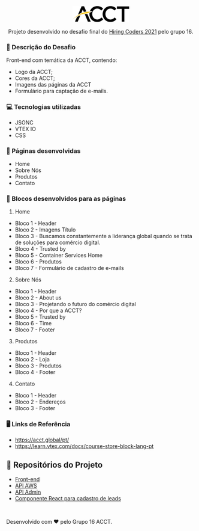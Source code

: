 <div align="center">
  <img src="https://github.com/HiringCodersVTEX-16/desafiofinal-frontend/blob/main/assets/img/logo-acct.svg" width="30%">
	</br><p>Projeto desenvolvido no desafio final do <a href="https://www.hiringcoders.com.br/" target="_blank">Hiring Coders 2021</a> pelo grupo 16.</br>
	<p> <strong> </strong></p>
    	
</div>

### 🧾 Descrição do Desafio

Front-end com temática da ACCT, contendo:
- Logo da ACCT;
- Cores da ACCT;
- Imagens das páginas da ACCT
- Formulário para captação de e-mails.

### :computer: Tecnologias utilizadas

- JSONC
- VTEX IO
- CSS

### 📌 Páginas desenvolvidas
- Home
- Sobre Nós
- Produtos
- Contato

### 📝 Blocos desenvolvidos para as páginas
1. Home
- Bloco 1 - Header
- Bloco 2 - Imagens Título
- Bloco 3 - Buscamos constantemente a liderança global quando se trata de soluções para comércio digital.
- Bloco 4 - Trusted by
- Bloco 5 - Container Services Home
- Bloco 6 - Produtos
- Bloco 7 - Formulário de cadastro de e-mails

2. Sobre Nós
- Bloco 1 - Header
- Bloco 2 - About us
- Bloco 3 - Projetando o futuro do comércio digital
- Bloco 4 - Por que a ACCT?
- Bloco 5 - Trusted by
- Bloco 6 - Time
- Bloco 7 - Footer

3. Produtos
- Bloco 1 - Header
- Bloco 2 - Loja
- Bloco 3 - Produtos
- Bloco 4 - Footer

4. Contato
- Bloco 1 - Header
- Bloco 2 - Endereços
- Bloco 3 - Footer

### 🖥️ Links de Referência
- https://acct.global/pt/
- https://learn.vtex.com/docs/course-store-block-lang-pt

## 📂 Repositórios do Projeto
- <a href="https://github.com/HiringCodersVTEX-16/desafiofinal-frontend">Front-end</a>
- <a href="https://github.com/HiringCodersVTEX-16/desafiofinal-apiaws">API AWS</a>
- <a href="https://github.com/HiringCodersVTEX-16/APIAdmin">API Admin</a>
- <a href="https://github.com/HiringCodersVTEX-16/react-app-template">Componente React para cadastro de leads</a>

<br>

Desenvolvido com ❤︎ pelo Grupo 16 ACCT.
